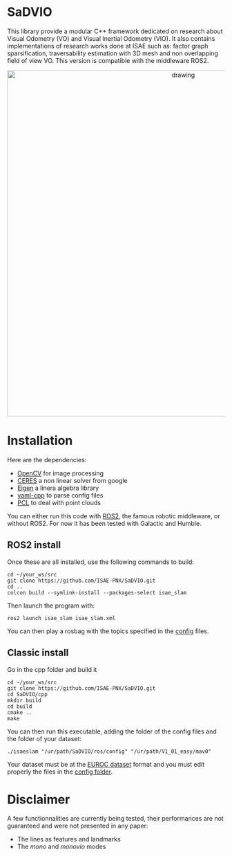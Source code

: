 # SaDVIO

This library provide a modular C++ framework dedicated on research about Visual Odometry (VO) and Visual Inertial Odometry (VIO). It also contains implementations of research works done at ISAE such as: factor graph sparsification, traversability estimation with 3D mesh and non overlapping field of view VO. This version is compatible with the middleware ROS2. 

<p align='center'>
    <img src="./doc/video.gif" alt="drawing" width="800"/>
</p>


# Installation

Here are the dependencies:
* [OpenCV](https://github.com/opencv/opencv/tree/4.10.0) for image processing
* [CERES](http://ceres-solver.org/installation.html) a non linear solver from google
* [Eigen](https://eigen.tuxfamily.org/dox/GettingStarted.html) a linera algebra library
* [yaml-cpp](https://github.com/jbeder/yaml-cpp) to parse config files 
* [PCL](https://pointclouds.org/documentation/index.html) to deal with point clouds 

You can either run this code with [ROS2](http://docs.ros.org/en/humble/Installation.html), the famous robotic middleware, or without ROS2. For now it has been tested with Galactic and Humble.

## ROS2 install 

Once these are all installed, use the following commands to build:

```
cd ~/your_ws/src
git clone https://github.com/ISAE-PNX/SaDVIO.git
cd ..
colcon build --symlink-install --packages-select isae_slam
```
Then launch the program with:
```
ros2 launch isae_slam isae_slam.xml
```
You can then play a rosbag with the topics specified in the [config](ros/config) files. 

## Classic install

Go in the cpp folder and build it 

```
cd ~/your_ws/src
git clone https://github.com/ISAE-PNX/SaDVIO.git
cd SaDVIO/cpp
mkdir build
cd build
cmake ..
make
```
You can then run this executable, adding the folder of the config files and the folder of your dataset:
```
./isaeslam "/ur/path/SaDVIO/ros/config" "/ur/path/V1_01_easy/mav0"
``` 
 Your dataset must be at the [EUROC dataset](https://projects.asl.ethz.ch/datasets/doku.php?id=kmavvisualinertialdatasets) format and you must edit properly the files in the [config folder](ros/config).

# Disclaimer

A few functionnalities are currently being tested, their performances are not guaranteed and were not presented in any paper:
* The lines as features and landmarks
* The *mono* and *monovio* modes